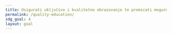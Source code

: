 ```yaml
---
title: Osigurati uključivo i kvalitetno obrazovanje te promicati mogućnosti cjeloživotnog učenja za sve
permalink: /quality-education/
sdg_goal: 4
layout: goal
---
```


